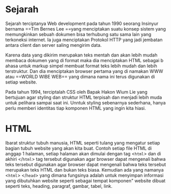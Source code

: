 # Sejarah
Sejarah terciptanya Web development pada tahun 1990 seorang Insinyur bernama ==Tim Bernes Lee ==yang menciptakan suatu konsep sistem yang memungkinkan sebuah dokumen bisa terhubung satu sama lain yang terkoneksi internet. Ia juga menciptakan Protokol HTTP yang jadi jembatan antara client dan server saling mengirim data.

Karena data yang dikirim merupakan teks mentah dan akan lebih mudah membaca dokumen yang di format maka dia menciptakan HTML sebagai b ahasa untuk markup simpel membuat format teks lebih mudah dan lebih terstruktur. Dan dia menciptakan browser pertama yang di namakan WWW atau ==WORLD WIBE WEB== yang dimana nama ini terus digunakan di setiap website.

Pada tahun 1994, terciptalah CSS oleh Bapak Hakon Wium Lie yang bertujuan agar styling dan struktur HTML terpisah dan menjadi lebih muda untuk pelihara sampai saat ini. Unntuk styling sebenarnya sederhana, hanya perlu memberi identitas tiap komponen HTML yang ingin kita hiasi.

# HTML
Ibarat struktur tubuh manusia, HTML seperti tulang yang mengatur setiap bagian tubuh website yang akan kita buat.
Contoh setiap file HTML di anggap 1 halaman, setiap halaman akan dimulai dengan tag <`html`> dan di akhiri </`html`>
tag tersebut digunakan agar browser dapat mengenali bahwa teks tersebut digunakan agar browser dapat mengenali bahwa teks tersebut merupakan teks HTML dan bukan teks biasa. Kemudian ada yang namanya <`html`> </`head`> yang dimana fungsinya adalah untuk menyimpan informasi yang dibutuhkan website seperti <body> </body> sebagai tempat komponen" website dibuat seperti teks, heading, paragraf, gambar, tabel, link.